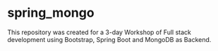 # spring_mongo
This repository was created for a 3-day Workshop of Full stack development using Bootstrap, Spring Boot and MongoDB as Backend.
